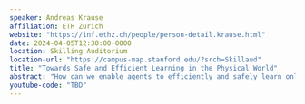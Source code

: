 ```yaml
---
speaker: Andreas Krause
affiliation: ETH Zurich
website: "https://inf.ethz.ch/people/person-detail.krause.html"
date: 2024-04-05T12:30:00-0000
location: Skilling Auditorium
location-url: "https://campus-map.stanford.edu/?srch=Skillaud"
title: "Towards Safe and Efficient Learning in the Physical World"
abstract: "How can we enable agents to efficiently and safely learn online, from interaction with the real world? I will first present safe Bayesian optimization, where we quantify uncertainty in the unknown objective and constraints, and, under some regularity conditions, can guarantee both safety and convergence to a natural notion of reachable optimum. I will then consider Bayesian model-based deep reinforcement learning, where we use the epistemic uncertainty in the world model to guide exploration while ensuring safety. Lastly I will discuss how we can meta-learn flexible probabilistic models from related tasks and simulations, and demonstrate our approaches on real-world applications, such as robotics tasks and tuning the SwissFEL Free Electron Laser."
youtube-code: "TBD"
---
```

